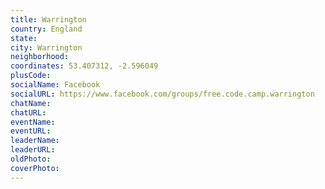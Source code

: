 ```yaml
---
title: Warrington
country: England
state: 
city: Warrington
neighborhood: 
coordinates: 53.407312, -2.596049
plusCode:
socialName: Facebook
socialURL: https://www.facebook.com/groups/free.code.camp.warrington
chatName:
chatURL:
eventName:
eventURL:
leaderName:
leaderURL:
oldPhoto: 
coverPhoto:
---
```

